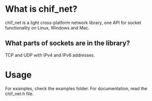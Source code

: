 # What is chif_net?
chif_net is a light cross-platform network library, one API for socket
functionality on Linux, Windows and Mac.

## What parts of sockets are in the library?
TCP and UDP with IPv4 and IPv6 addresses.

# Usage
For examples, check the examples folder. For documentation, read the chif_net.h file.
